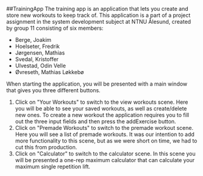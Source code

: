 ##TrainingApp
The training app is an application that lets you create and store new workouts
to keep track of. This application is a part of a project assignment in the 
system development subject at NTNU Ålesund, created by group 11 consisting 
of six members:
* Berge, Joakim
* Hoelseter, Fredrik
* Jørgensen, Mathias
* Svedal, Kristoffer
* Ulvestad, Odin Velle
* Øvreseth, Mathias Løkkebø

When starting the application, you will be presented with a main window that gives 
you three different buttons.
1. Click on "Your Workouts" to switch to the view workouts scene. Here you will be 
   able to see your saved workouts, as well as create/delete new ones. To create a 
   new workout the application requires you to fill out the three input fields and
   then press the addExercise button. 
2. Click on "Premade Workouts" to switch to the premade workout scene. Here you will
   see a list of premade workouts. It was our intention to add more functionality to
   this scene, but as we were short on time, we had to cut this from production.
3. Click on "Calculator" to switch to the calculator scene. In this scene you will be 
   presented a one-rep maximum calculator that can calculate your maximum single 
   repetition lift.
   

   